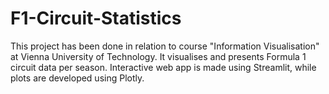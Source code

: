 # F1-Circuit-Statistics

This project has been done in relation to course "Information Visualisation" at Vienna University of Technology. It visualises and presents Formula 1 circuit data per season. Interactive web app is made using Streamlit, while plots are developed using Plotly.

